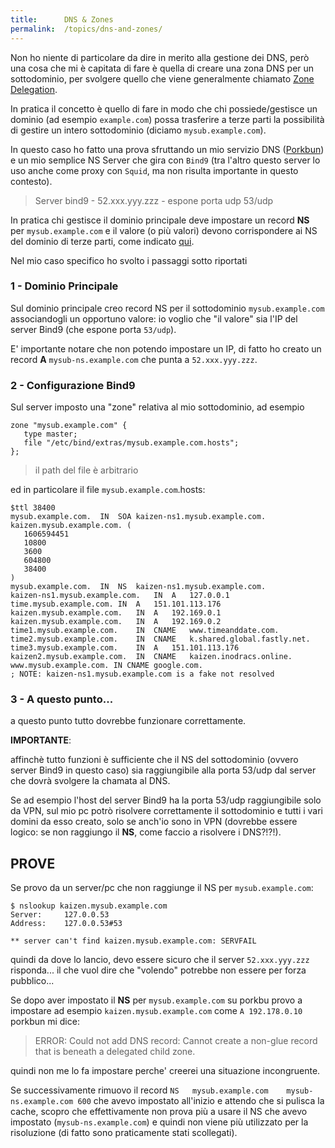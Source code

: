 ```yaml
---
title:      DNS & Zones
permalink:  /topics/dns-and-zones/
---
```


Non ho niente di particolare da dire in merito alla gestione dei DNS, 
però una cosa che mi è capitata di fare è quella di creare una zona DNS per un sottodominio,
per svolgere quello che viene generalmente chiamato 
[Zone Delegation](https://docs.infoblox.com/space/BloxOneDDI/186746617/Configuring+Zone+Delegation#:~:text=A%20DNS%20zone%20delegation%20is,which%20the%20zone%20is%20delegated.).

In pratica il concetto è quello di fare in modo che chi possiede/gestisce un dominio (ad esempio `example.com`)
possa trasferire a terze parti la possibilità di gestire un intero sottodominio (diciamo `mysub.example.com`).

In questo caso ho fatto una prova sfruttando un mio servizio DNS ([Porkbun](https://porkbun.com/)) 
e un mio semplice NS Server che gira con `Bind9` (tra l'altro questo server lo uso anche come proxy con `Squid`, ma non risulta importante in questo contesto).

> Server bind9 - 52.xxx.yyy.zzz - espone porta udp 53/udp

In pratica chi gestisce il dominio principale deve impostare un record **NS** per `mysub.example.com` 
e il valore (o più valori) devono corrispondere ai NS del dominio di terze parti, come indicato [qui](https://www.youtube.com/watch?v=COaARRYXdts).


Nel mio caso specifico ho svolto i passaggi sotto riportati



### 1 - Dominio Principale

Sul dominio principale creo record NS per il sottodominio `mysub.example.com` associandogli un opportuno valore:
io voglio che "il valore" sia l'IP del server Bind9 (che espone porta `53/udp`).

E' importante notare che non potendo impostare un IP, 
di fatto ho creato un record **A** `mysub-ns.example.com` che punta a `52.xxx.yyy.zzz`.


### 2 - Configurazione Bind9

Sul server imposto una "zone" relativa al mio sottodominio, ad esempio

````
zone "mysub.example.com" {
   type master;
   file "/etc/bind/extras/mysub.example.com.hosts";
};
````

> il path del file è arbitrario

ed in particolare il file `mysub.example.com`.hosts:

````
$ttl 38400
mysub.example.com.	IN	SOA	kaizen-ns1.mysub.example.com. kaizen.mysub.example.com. (
   1606594451
   10800
   3600
   604800
   38400 
)
mysub.example.com.	IN	NS	kaizen-ns1.mysub.example.com.
kaizen-ns1.mysub.example.com.	IN	A	127.0.0.1
time.mysub.example.com.	IN	A	151.101.113.176
kaizen.mysub.example.com.	IN	A	192.169.0.1
kaizen.mysub.example.com.	IN	A	192.169.0.2
time1.mysub.example.com.	IN	CNAME	www.timeanddate.com.
time2.mysub.example.com.	IN	CNAME	k.shared.global.fastly.net.
time3.mysub.example.com.	IN	A	151.101.113.176
kaizen2.mysub.example.com.	IN	CNAME	kaizen.inodracs.online.
www.mysub.example.com. IN CNAME google.com.
; NOTE: kaizen-ns1.mysub.example.com is a fake not resolved
````

### 3 - A questo punto...

a questo punto tutto dovrebbe funzionare correttamente.

**IMPORTANTE**:

affinchè tutto funzioni è sufficiente che il NS del sottodominio (ovvero server Bind9 in questo caso)
sia raggiungibile alla porta 53/udp dal server che dovrà svolgere la chamata al DNS.

Se ad esempio l'host del server Bind9 ha la porta 53/udp raggiungibile solo da VPN,
sul mio pc potrò risolvere correttamente il sottodominio e tutti i vari domini da esso creato, solo se anch'io sono in VPN
(dovrebbe essere logico: se non raggiungo il **NS**, come faccio a risolvere i DNS?!?!).



PROVE
-----

Se provo da un server/pc che non raggiunge il NS per `mysub.example.com`:

````
$ nslookup kaizen.mysub.example.com
Server:     127.0.0.53
Address:    127.0.0.53#53

** server can't find kaizen.mysub.example.com: SERVFAIL
````

quindi da dove lo lancio, devo essere sicuro che il server `52.xxx.yyy.zzz` risponda... 
il che vuol dire che "volendo" potrebbe non essere per forza pubblico...


Se dopo aver impostato il **NS** per `mysub.example.com` su porkbu provo a impostare ad esempio `kaizen.mysub.example.com` 
come `A 192.178.0.10` porkbun mi dice:

> ERROR: Could not add DNS record: Cannot create a non-glue record that is beneath a delegated child zone.

quindi non me lo fa impostare perche' creerei una situazione incongruente.


Se successivamente rimuovo il record `NS   mysub.example.com    mysub-ns.example.com 600` che avevo impostato all'inizio e attendo che si pulisca la cache,
scopro che effettivamente non prova più a usare il NS che avevo impostato (`mysub-ns.example.com`) 
e quindi non viene più utilizzato per la risoluzione (di fatto sono praticamente stati scollegati).


